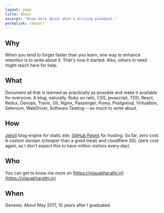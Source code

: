 ```yaml
---
layout: page
title: About
excerpt: "Know more about what's driving pineboat."
permalink: /about/
---
```

## Why
When you tend to forget faster than you learn, one way to enhance retention is to write about it. That's how it started. Also, others in need might reach here for help.

## What
Document all that is learned as practically as possible and make it available for everyone. A blog, naturally. Ruby on rails, CSS, javascript, TDD, React, Redux, Devops, Travis, Git, Nginx, Passenger, Puma, Postgresql, Virtualbox, Selenium, WebDriver, Software Testing---so much to write about.

## How
[Jekyll](https://jekyllrb.com/) blog engine for static site, [GitHub Pages](https://pages.github.com/) for hosting. So far, zero cost. A custom domain (cheaper than a good meal) and cloudflare SSL (zero cost again, as I don't expect this to have million visitors every day).

## Who
You can get to know me more on [https://vijayabharathi.in](https://vijayabharathi.in)

## When
Genesis: About May 2017, 10 years after I graduated.
